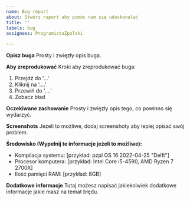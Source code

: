```yaml
---
name: Bug report
about: Stwórz raport aby pomóc nam się udoskonalać
title: ''
labels: bug
assignees: ProgramistaZpolski

---
```


**Opisz buga**
Prosty i zwięzły opis buga.

**Aby zreprodukować**
Kroki aby zreprodukować buga:
1. Przejdź do '...'
2. Kliknij na '....'
3. Przewiń do '....'
4. Zobacz bład

**Oczekiwane zachowanie**
Prosty i zwięzły opis tego, co powinno się wydarzyć.

**Screenshots**
Jeżeli to możliwe, dodaj screenshoty aby lepiej opisać swój problem.

**Środowisko (Wypełnij te informacje jeżeli to możliwe):**
 - Kompilacja systemu: [przykład: pzpl OS 16 2022-04-25 "Delft"]
 - Procesor komputera: [przykład: Intel Core i5-4590, AMD Ryzen 7 2700X]
 - Ilość pamięci RAM: [przykład: 8GB]

**Dodatkowe informacje**
Tutaj możesz napisać jakiekolwiek dodatkowe informacje jakie masz na temat błędu.
